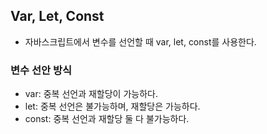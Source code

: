 ## Var, Let, Const
- 자바스크립트에서 변수를 선언할 때 var, let, const를 사용한다.

### 변수 선안 방식
- var: 중복 선언과 재할당이 가능하다.
- let: 중복 선언은 불가능하며, 재할당은 가능하다.
- const: 중복 선언과 재할당 둘 다 불가능하다.
